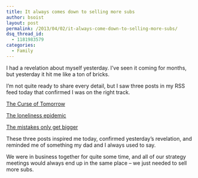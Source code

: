 ```yaml
---
title: It always comes down to selling more subs
author: bsoist
layout: post
permalink: /2013/04/02/it-always-come-down-to-selling-more-subs/
dsq_thread_id:
  - 1181983579
categories:
  - Family
---
```

I had a revelation about myself yesterday. I&#8217;ve seen it coming for months, but yesterday it hit me like a ton of bricks.

I&#8217;m not quite ready to share every detail, but I saw three posts in my RSS feed today that confirmed I was on the right track. 

[The Curse of Tomorrow][1]

[The loneliness epidemic][2]

[The mistakes only get bigger][3]

These three posts inspired me today, confirmed yesterday&#8217;s revelation, and reminded me of something my dad and I always used to say.

We were in business together for quite some time, and all of our strategy meetings would always end up in the same place &#8211; we just needed to sell more subs. 

 [1]: http://learntoduck.net/curse-of-tomorrow
 [2]: http://sethgodin.typepad.com/seths_blog/2013/04/the-loneliness-epidemic.html
 [3]: http://www.alearningaday.com/2013/04/the-mistakes-only-get-bigger.html